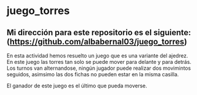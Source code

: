 # juego_torres

Mi dirección para este repositorio es el siguiente: (https://github.com/albabernal03/juego_torres)
------------------------------------------------------------------------------------------------------------------------------------------------------------------

En esta actividad hemos resuelto un juego que es una variante del ajedrez. En este juego las torres tan solo se puede mover para delante y para detrás. Los turnos van alternandose, ningún jugador puede realizar dos movimintos seguidos, asimsimo las dos fichas no pueden estar en la misma casilla.

El ganador de este juego es el último que pueda moverse.

